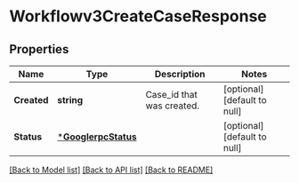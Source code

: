 # Workflowv3CreateCaseResponse

## Properties
Name | Type | Description | Notes
------------ | ------------- | ------------- | -------------
**Created** | **string** | Case_id that was created. | [optional] [default to null]
**Status** | [***GooglerpcStatus**](googlerpcStatus.md) |  | [optional] [default to null]

[[Back to Model list]](../README.md#documentation-for-models) [[Back to API list]](../README.md#documentation-for-api-endpoints) [[Back to README]](../README.md)

